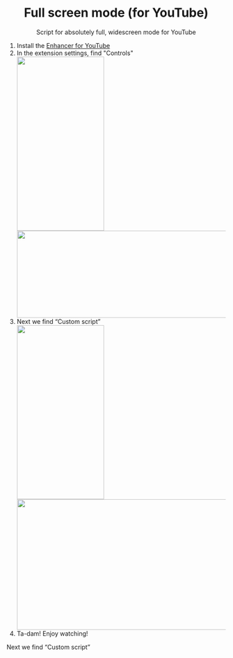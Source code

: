 <!DOCTYPE html>
<body>
  <head>
    
  </head>

  <body>
    <h1 align="center">Full screen mode (for YouTube)</h1>
    <p align="center">Script for absolutely full, widescreen mode for YouTube</p>
    <ol>
      <li>Install the <a href="https://chromewebstore.google.com/detail/enhancer-for-youtube/ponfpcnoihfmfllpaingbgckeeldkhle">Enhancer for YouTube</a></li>
      <li>In the extension settings, find "Controls"<br>
        <div>
          <img src="https://github.com/user-attachments/assets/f4e991f9-579b-4dca-83b2-4417f29f09fc" width = 200 height = 400>
          <img src="https://github.com/user-attachments/assets/e744a469-196b-4086-9e44-0668f0b4ab6e" width = 700 height = 200>
        </div>
      </li>
      <li>Next we find “Custom script”<br>
      <div>
          <img src="https://github.com/user-attachments/assets/707849c8-7168-4680-bbec-3a3dabf317a6" width = 200 height = 400>
          <img src="https://github.com/user-attachments/assets/3305439a-4a6b-4bae-89c4-68c719c9d799" width = 700 height = 300>
        </div>
      </li>
      <li>Ta-dam! Enjoy watching!</li>
    </ol>
  </body>
</body>
Next we find “Custom script”
<!--Paste the code from "fullScreen.js"-->

